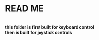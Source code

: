 <h1> READ ME </h1><BR><b>this folder is first built for keyboard control<br> then is built for joystick controls </b>
